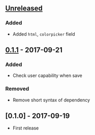 ## [Unreleased]
### Added
- Added `html`, `colorpicker` field

## [0.1.1] - 2017-09-21
### Added
- Check user capability when save

### Removed
- Remove short syntax of dependency

## [0.1.0] - 2017-09-19
- First release

[Unreleased]: https://github.com/truongwp/puppyfw/compare/0.1.1...HEAD
[0.1.1]: https://github.com/truongwp/puppyfw/compare/0.1.0...HEAD
